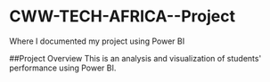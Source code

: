 # CWW-TECH-AFRICA--Project
Where I documented my project using Power BI

##Project Overview
This is an analysis and visualization of students' performance using Power BI.
